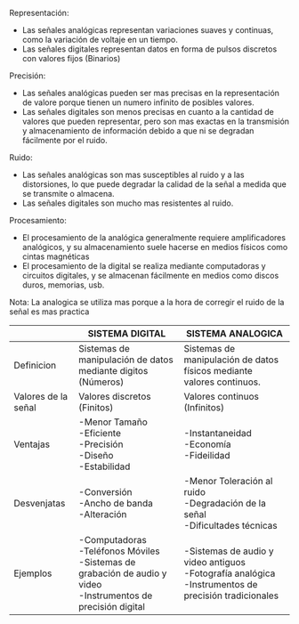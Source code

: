 Representación:
 - Las señales analógicas representan variaciones suaves y continuas, como la variación de voltaje en un tiempo.
- Las señales digitales representan datos en forma de pulsos discretos con valores fijos (Binarios)

Precisión:
 - Las señales analógicas pueden ser mas precisas en la representación de valore porque tienen un numero infinito de posibles valores.
- Las señales digitales son menos precisas en cuanto a la cantidad de valores que pueden representar, pero son mas exactas en la transmisión y almacenamiento de información debido a que ni se degradan fácilmente por el ruido.

Ruido:
- Las señales analógicas son mas susceptibles al ruido y a las distorsiones, lo que puede degradar la calidad de la señal a medida que se transmite o almacena.
- Las señales digitales son mucho mas resistentes al ruido.

Procesamiento:
- El procesamiento de la analógica generalmente requiere amplificadores analógicos, y su almacenamiento suele hacerse en medios físicos como cintas magnéticas
- El procesamiento de la digital se realiza mediante computadoras y circuitos digitales, y se almacenan fácilmente en medios como discos duros, memorias, usb.

Nota: La analogica se utiliza mas porque a la hora de corregir el ruido de la señal es mas practica

|                     | SISTEMA DIGITAL                                                                                                      | SISTEMA ANALOGICA                                                                                        |
| ------------------- | -------------------------------------------------------------------------------------------------------------------- | -------------------------------------------------------------------------------------------------------- |
| Definicion          | Sistemas de manipulación de datos mediante digitos (Números)                                                         | Sistemas de manipulación de datos físicos mediante valores continuos.                                    |
| Valores de la señal | Valores discretos (Finitos)                                                                                          | Valores continuos (Infinitos)                                                                            |
| Ventajas            | -Menor Tamaño<br>-Eficiente<br>-Precisión<br>-Diseño<br>-Estabilidad                                                 | -Instantaneidad<br>-Economía <br>-Fideilidad                                                             |
| Desvenjatas         | -Conversión<br>-Ancho de banda<br>-Alteración                                                                        | -Menor Toleración al ruido<br>-Degradación de la señal<br>-Dificultades técnicas                         |
| Ejemplos            | -Computadoras<br>-Teléfonos Móviles<br>-Sistemas de grabación de audio y video<br>-Instrumentos de precisión digital | -Sistemas de audio y video antiguos<br>-Fotografía analógica<br>-Instrumentos de precisión tradicionales |
